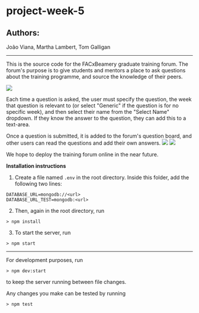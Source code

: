 # project-week-5
## Authors: 
João Viana, Martha Lambert, Tom Galligan
___
This is the source code for the FACxBeamery graduate training forum. The forum's purpose is to give students and mentors a place to ask questions about the training programme, and source the knowledge of their peers. 

![](https://i.imgur.com/1b0xm2Z.png)


Each time a question is asked, the user must specify the question, the week that question is relevant to (or select "Generic" if the question is for no specific week), and then select their name from the "Select Name" dropdown. If they know the answer to the question, they can add this to a text-area. 

Once a question is submitted, it is added to the forum's question board, and other users can read the questions and add their own answers. ![](https://i.imgur.com/8d4z50P.png)
![](https://i.imgur.com/Uej8TPz.png)

We hope to deploy the training forum online in the near future. 

**Installation instructions**
1. Create a file named `.env` in the root directory. Inside this folder, add the following two lines:
```
DATABASE_URL=mongodb://<url>
DATABASE_URL_TEST=mongodb:<url>
```


2. Then, again in the root directory, run 
```
> npm install
```

3. To start the server, run 
```
> npm start
```
___

For development purposes, run 
```
> npm dev:start 
```
to keep the server running between file changes. 

Any changes you make can be tested by running
```
> npm test
```
